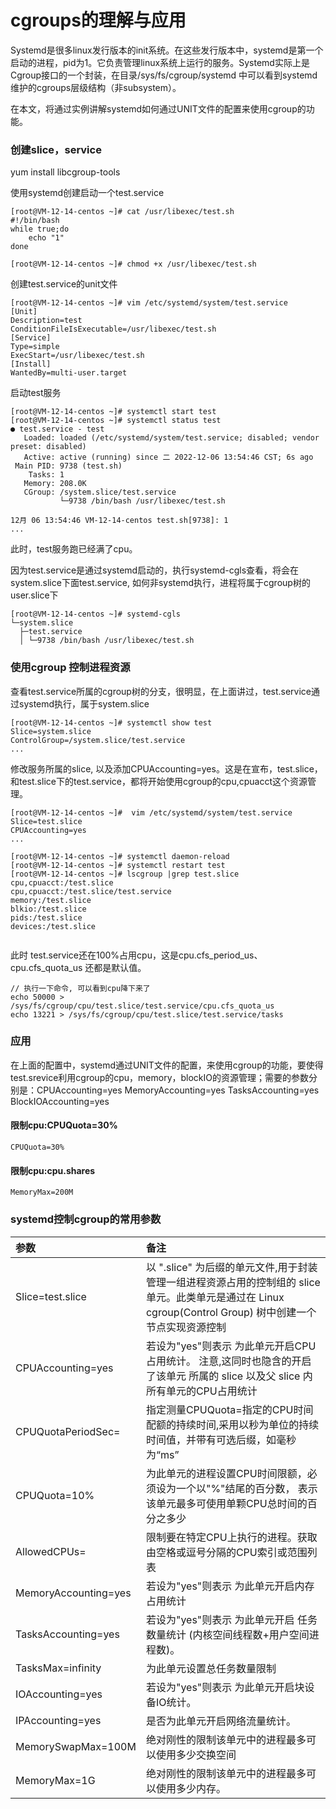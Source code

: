 # cgroups的理解与应用

Systemd是很多linux发行版本的init系统。在这些发行版本中，systemd是第一个启动的进程，pid为1。它负责管理linux系统上运行的服务。Systemd实际上是Cgroup接口的一个封装，在目录/sys/fs/cgroup/systemd 中可以看到systemd维护的cgroups层级结构（非subsystem）。

在本文，将通过实例讲解systemd如何通过UNIT文件的配置来使用cgroup的功能。

### 创建slice，service

yum install libcgroup-tools

使用systemd创建启动一个test.service

```
[root@VM-12-14-centos ~]# cat /usr/libexec/test.sh 
#!/bin/bash
while true;do
    echo "1"
done

[root@VM-12-14-centos ~]# chmod +x /usr/libexec/test.sh
```
创建test.service的unit文件

```
[root@VM-12-14-centos ~]# vim /etc/systemd/system/test.service
[Unit]
Description=test
ConditionFileIsExecutable=/usr/libexec/test.sh
[Service]
Type=simple
ExecStart=/usr/libexec/test.sh
[Install]
WantedBy=multi-user.target
```

启动test服务
```
[root@VM-12-14-centos ~]# systemctl start test
[root@VM-12-14-centos ~]# systemctl status test
● test.service - test
   Loaded: loaded (/etc/systemd/system/test.service; disabled; vendor preset: disabled)
   Active: active (running) since 二 2022-12-06 13:54:46 CST; 6s ago
 Main PID: 9738 (test.sh)
    Tasks: 1
   Memory: 208.0K
   CGroup: /system.slice/test.service
           └─9738 /bin/bash /usr/libexec/test.sh

12月 06 13:54:46 VM-12-14-centos test.sh[9738]: 1
...
```

此时，test服务跑已经满了cpu。

因为test.service是通过systemd启动的，执行systemd-cgls查看，将会在system.slice下面test.service, 如何非systemd执行，进程将属于cgroup树的user.slice下

```
[root@VM-12-14-centos ~]# systemd-cgls
└─system.slice
  ├─test.service
  │ └─9738 /bin/bash /usr/libexec/test.sh
```

### 使用cgroup 控制进程资源

查看test.service所属的cgroup树的分支，很明显，在上面讲过，test.service通过systemd执行，属于system.slice
```
[root@VM-12-14-centos ~]# systemctl show test
Slice=system.slice
ControlGroup=/system.slice/test.service
...
```

修改服务所属的slice, 以及添加CPUAccounting=yes。这是在宣布，test.slice，和test.slice下的test.service，都将开始使用cgroup的cpu,cpuacct这个资源管理。

```
[root@VM-12-14-centos ~]#  vim /etc/systemd/system/test.service
Slice=test.slice
CPUAccounting=yes
...

[root@VM-12-14-centos ~]# systemctl daemon-reload
[root@VM-12-14-centos ~]# systemctl restart test
[root@VM-12-14-centos ~]# lscgroup |grep test.slice
cpu,cpuacct:/test.slice
cpu,cpuacct:/test.slice/test.service
memory:/test.slice
blkio:/test.slice
pids:/test.slice
devices:/test.slice


```

此时 test.service还在100%占用cpu，这是cpu.cfs_period_us、cpu.cfs_quota_us 还都是默认值。

```
// 执行一下命令, 可以看到cpu降下来了
echo 50000 > /sys/fs/cgroup/cpu/test.slice/test.service/cpu.cfs_quota_us
echo 13221 > /sys/fs/cgroup/cpu/test.slice/test.service/tasks
```
### 应用

在上面的配置中，systemd通过UNIT文件的配置，来使用cgroup的功能，要使得test.srevice利用cgroup的cpu，memory，blockIO的资源管理；需要的参数分别是：CPUAccounting=yes  MemoryAccounting=yes TasksAccounting=yes BlockIOAccounting=yes


#### 限制cpu:CPUQuota=30%

```
CPUQuota=30%
```
#### 限制cpu:cpu.shares
```
MemoryMax=200M
```

### systemd控制cgroup的常用参数

|参数|备注|
|:--|:--|
|Slice=test.slice|以 ".slice" 为后缀的单元文件,用于封装管理一组进程资源占用的控制组的 slice 单元。此类单元是通过在 Linux cgroup(Control Group) 树中创建一个节点实现资源控制|
|CPUAccounting=yes|若设为"yes"则表示 为此单元开启CPU占用统计。 注意,这同时也隐含的开启了该单元 所属的 slice 以及父 slice 内 所有单元的CPU占用统计|
|CPUQuotaPeriodSec=|指定测量CPUQuota=指定的CPU时间配额的持续时间,采用以秒为单位的持续时间值，并带有可选后缀，如毫秒为“ms”|
|CPUQuota=10%|为此单元的进程设置CPU时间限额，必须设为一个以"%"结尾的百分数， 表示该单元最多可使用单颗CPU总时间的百分之多少|
|AllowedCPUs=|限制要在特定CPU上执行的进程。获取由空格或逗号分隔的CPU索引或范围列表|
|MemoryAccounting=yes|若设为"yes"则表示 为此单元开启内存占用统计|
|TasksAccounting=yes|若设为"yes"则表示 为此单元开启 任务数量统计 (内核空间线程数+用户空间进程数)。|
|TasksMax=infinity|为此单元设置总任务数量限制|
|IOAccounting=yes|若设为"yes"则表示 为此单元开启块设备IO统计。|
|IPAccounting=yes|是否为此单元开启网络流量统计。|
|MemorySwapMax=100M|绝对刚性的限制该单元中的进程最多可以使用多少交换空间|
|MemoryMax=1G |绝对刚性的限制该单元中的进程最多可以使用多少内存。|




